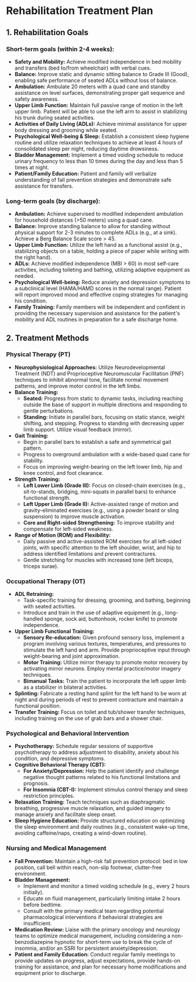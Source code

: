 # Rehabilitation Treatment Plan

## 1. Rehabilitation Goals

### Short-term goals (within 2-4 weeks):

*   **Safety and Mobility:** Achieve modified independence in bed mobility and transfers (bed to/from wheelchair) with verbal cues.
*   **Balance:** Improve static and dynamic sitting balance to Grade III (Good), enabling safe performance of seated ADLs without loss of balance.
*   **Ambulation:** Ambulate 20 meters with a quad cane and standby assistance on level surfaces, demonstrating proper gait sequence and safety awareness.
*   **Upper Limb Function:** Maintain full passive range of motion in the left upper limb. Patient will be able to use the left arm to assist in stabilizing his trunk during seated activities.
*   **Activities of Daily Living (ADLs):** Achieve minimal assistance for upper body dressing and grooming while seated.
*   **Psychological Well-being & Sleep:** Establish a consistent sleep hygiene routine and utilize relaxation techniques to achieve at least 4 hours of consolidated sleep per night, reducing daytime drowsiness.
*   **Bladder Management:** Implement a timed voiding schedule to reduce urinary frequency to less than 10 times during the day and less than 5 times at night.
*   **Patient/Family Education:** Patient and family will verbalize understanding of fall prevention strategies and demonstrate safe assistance for transfers.

### Long-term goals (by discharge):

*   **Ambulation:** Achieve supervised to modified independent ambulation for household distances (>50 meters) using a quad cane.
*   **Balance:** Improve standing balance to allow for standing without physical support for 2-3 minutes to complete ADLs (e.g., at a sink). Achieve a Berg Balance Scale score > 45.
*   **Upper Limb Function:** Utilize the left hand as a functional assist (e.g., stabilizing objects on a table, holding a piece of paper while writing with the right hand).
*   **ADLs:** Achieve modified independence (MBI > 60) in most self-care activities, including toileting and bathing, utilizing adaptive equipment as needed.
*   **Psychological Well-being:** Reduce anxiety and depression symptoms to a subclinical level (HAMA/HAMD scores in the normal range). Patient will report improved mood and effective coping strategies for managing his condition.
*   **Family Training:** Family members will be independent and confident in providing the necessary supervision and assistance for the patient's mobility and ADL routines in preparation for a safe discharge home.

## 2. Treatment Methods

### Physical Therapy (PT)

*   **Neurophysiological Approaches:** Utilize Neurodevelopmental Treatment (NDT) and Proprioceptive Neuromuscular Facilitation (PNF) techniques to inhibit abnormal tone, facilitate normal movement patterns, and improve motor control in the left limbs.
*   **Balance Training:**
    *   **Seated:** Progress from static to dynamic tasks, including reaching outside the base of support in multiple directions and responding to gentle perturbations.
    *   **Standing:** Initiate in parallel bars, focusing on static stance, weight shifting, and stepping. Progress to standing with decreasing upper limb support. Utilize visual feedback (mirror).
*   **Gait Training:**
    *   Begin in parallel bars to establish a safe and symmetrical gait pattern.
    *   Progress to overground ambulation with a wide-based quad cane for stability.
    *   Focus on improving weight-bearing on the left lower limb, hip and knee control, and foot clearance.
*   **Strength Training:**
    *   **Left Lower Limb (Grade III):** Focus on closed-chain exercises (e.g., sit-to-stands, bridging, mini-squats in parallel bars) to enhance functional strength.
    *   **Left Upper Limb (Grade II):** Active-assisted range of motion and gravity-eliminated exercises (e.g., using a powder board or sling suspension) to improve muscle activation.
    *   **Core and Right-sided Strengthening:** To improve stability and compensate for left-sided weakness.
*   **Range of Motion (ROM) and Flexibility:**
    *   Daily passive and active-assisted ROM exercises for all left-sided joints, with specific attention to the left shoulder, wrist, and hip to address identified limitations and prevent contractures.
    *   Gentle stretching for muscles with increased tone (left biceps, triceps surae).

### Occupational Therapy (OT)

*   **ADL Retraining:**
    *   Task-specific training for dressing, grooming, and bathing, beginning with seated activities.
    *   Introduce and train in the use of adaptive equipment (e.g., long-handled sponge, sock aid, buttonhook, rocker knife) to promote independence.
*   **Upper Limb Functional Training:**
    *   **Sensory Re-education:** Given profound sensory loss, implement a program involving various textures, temperatures, and pressures to stimulate the left hand and arm. Provide proprioceptive input through weight-bearing and joint approximation.
    *   **Motor Training:** Utilize mirror therapy to promote motor recovery by activating mirror neurons. Employ mental practice/motor imagery techniques.
    *   **Bimanual Tasks:** Train the patient to incorporate the left upper limb as a stabilizer in bilateral activities.
*   **Splinting:** Fabricate a resting hand splint for the left hand to be worn at night and during periods of rest to prevent contracture and maintain a functional position.
*   **Transfer Training:** Focus on toilet and tub/shower transfer techniques, including training on the use of grab bars and a shower chair.

### Psychological and Behavioral Intervention

*   **Psychotherapy:** Schedule regular sessions of supportive psychotherapy to address adjustment to disability, anxiety about his condition, and depressive symptoms.
*   **Cognitive Behavioral Therapy (CBT):**
    *   **For Anxiety/Depression:** Help the patient identify and challenge negative thought patterns related to his functional limitations and prognosis.
    *   **For Insomnia (CBT-I):** Implement stimulus control therapy and sleep restriction principles.
*   **Relaxation Training:** Teach techniques such as diaphragmatic breathing, progressive muscle relaxation, and guided imagery to manage anxiety and facilitate sleep onset.
*   **Sleep Hygiene Education:** Provide structured education on optimizing the sleep environment and daily routines (e.g., consistent wake-up time, avoiding caffeine/naps, creating a wind-down routine).

### Nursing and Medical Management

*   **Fall Prevention:** Maintain a high-risk fall prevention protocol: bed in low position, call bell within reach, non-slip footwear, clutter-free environment.
*   **Bladder Management:**
    *   Implement and monitor a timed voiding schedule (e.g., every 2 hours initially).
    *   Educate on fluid management, particularly limiting intake 2 hours before bedtime.
    *   Consult with the primary medical team regarding potential pharmacological interventions if behavioral strategies are insufficient.
*   **Medication Review:** Liaise with the primary oncology and neurology teams to optimize medical management, including considering a non-benzodiazepine hypnotic for short-term use to break the cycle of insomnia, and/or an SSRI for persistent anxiety/depression.
*   **Patient and Family Education:** Conduct regular family meetings to provide updates on progress, adjust expectations, provide hands-on training for assistance, and plan for necessary home modifications and equipment prior to discharge.